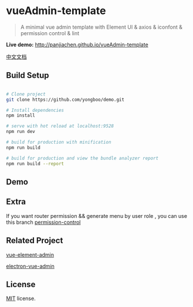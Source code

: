 # vueAdmin-template

> A minimal vue admin template with Element UI & axios & iconfont & permission control & lint

**Live demo:** http://panjiachen.github.io/vueAdmin-template

[中文文档](https://github.com/PanJiaChen/vueAdmin-template/blob/master/README-zh.md)

## Build Setup

``` bash

# Clone project
git clone https://github.com/yongboo/demo.git

# Install dependencies
npm install

# serve with hot reload at localhost:9528
npm run dev

# build for production with minification
npm run build

# build for production and view the bundle analyzer report
npm run build --report
```

## Demo
<!-- ![demo](https://github.com/PanJiaChen/PanJiaChen.github.io/blob/master/images/demo.gif) -->

## Extra
If you want router permission && generate menu by user role , you can use this branch [permission-control](https://github.com/PanJiaChen/vueAdmin-template/tree/permission-control)

## Related Project
 [vue-element-admin](https://github.com/PanJiaChen/vue-element-admin)

 [electron-vue-admin](https://github.com/PanJiaChen/electron-vue-admin)


## License
[MIT](https://github.com/PanJiaChen/vueAdmin-template/blob/master/LICENSE) license.
